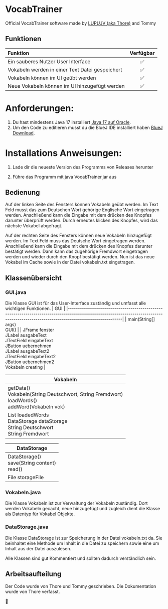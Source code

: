 # VocabTrainer
Official VocabTrainer software made by [LUPLUV (aka Thore)](https://github.com/LUPLUV) and Tommy


## Funktionen

| Funktion                                                                    |      Verfügbar      |
|:----------------------------------------------------------------------------|:-------------------:|
| Ein sauberes Nutzer User Interface                                          | :white_check_mark:  |
| Vokabeln werden in einer Text Datei gespeichert                             | :white_check_mark:  |
| Vokabeln können im UI geübt werden                                          | :white_check_mark:  |
| Neue Vokabeln können im UI hinzugefügt werden                               | :white_check_mark:  |


Anforderungen:
=================
1) Du hast mindestens Java 17 installiert [Java 17 auf Oracle](https://www.oracle.com/java/technologies/javase/jdk17-archive-downloads.html).
2) Um den Code zu editieren musst du die BlueJ IDE installiert haben [BlueJ Download](https://www.bluej.org/index.html).
 
  
Installations Anweisungen:
=====================
1) Lade dir die neueste Version des Programms von Releases herunter

2) Führe das Programm mit java VocabTrainer.jar aus


## Bedienung

Auf der linken Seite des Fensters können Vokabeln geübt werden. Im Text Feld musst das zum Deutschen Wort gehörige Englische Wort eingetragen werden. Anschließend kann die Eingabe mit dem drücken des Knopfes darunter überprüft werden. Durch erneutes klicken des Knopfes, wird das nächste Vokabel abgefragt.


Auf der rechten Seite des Fensters können neue Vokabeln hinzugefügt werden. Im Text Feld muss das Deutsche Wort eingetragen werden. Anschließend kann die Eingabe mit dem drücken des Knopfes darunter bestätigt werden. Dann kann das zugehörige Fremdwort eingetragen werden und wieder durch den Knopf bestätigt werden. Nun ist das neue Vokabel im Cache sowie in der Datei vokabeln.txt eingetragen.

## Klassenübersicht

### GUI.java
Die Klasse GUI ist für das User-Interface zuständig und umfasst alle wichtigen Funktionen.
| GUI                                                                                                                                                                                   |
|---------------------------------------------------------------------------------------------------------------------------------------------------------------------------------------|
| main(String[] args)<br>GUI()                                                                                                                                                          |
| JFrame fenster<br>JLabel ausgabeText<br>JTextField eingabeText<br>JButton uebernehmen<br>JLabel ausgabeText2<br>JTextField eingabeText2<br>JButton uebernehmen2<br>Vokabeln creating  |

| Vokabeln                                                                                            |
|-----------------------------------------------------------------------------------------------------|
| getData()<br>Vokabeln(String Deutschwort, String Fremdwort)<br>loadWords()<br>addWord(Vokabeln vok) |
| List<Vokabeln> loadedWords<br>DataStorage dataStorage<br>String Deutschwort<br>String Fremdwort     |

| DataStorage                                     |
|-------------------------------------------------|
| DataStorage()<br>save(String content)<br>read() |
| File storageFile                                |

### Vokabeln.java
Die Klasse Vokabeln ist zur Verwaltung der Vokabeln zuständig. Dort werden Vokabeln gecacht, neue hinzugefügt und zugleich dient die Klasse als Datentyp für Vokabel Objekte.

### DataStorage.java
Die Klasse DataStorage ist zur Speicherung in der Datei vokabeln.txt da. Sie beinhaltet eine Methode um Inhalt in die Datei zu speichern sowie eine um Inhalt aus der Datei auszulesen.

Alle Klassen sind gut Kommentiert und sollten dadurch verständlich sein.

## Arbeitsaufteilung
Der Code wurde von Thore und Tommy geschrieben.
Die Dokumentation wurde von Thore verfasst.

🥸
